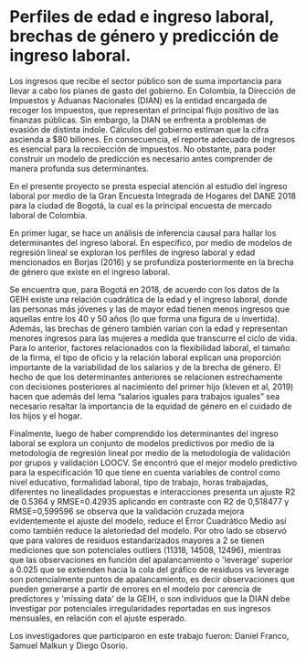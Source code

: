 # Perfiles de edad e ingreso laboral, brechas de género y predicción de ingreso laboral.

Los ingresos que recibe el sector público son de suma importancia para llevar a cabo los planes de gasto del gobierno. En Colombia, la Dirección de Impuestos y Aduanas Nacionales (DIAN) es la entidad encargada de recoger los impuestos, que representan el principal flujo positivo de las finanzas públicas. Sin embargo, la DIAN se enfrenta a problemas de evasión de distinta índole. Cálculos del gobierno estiman que la cifra ascienda a $80 billones. En consecuencia, el reporte adecuado de ingresos es esencial para la recolección de impuestos. No obstante, para poder construir un modelo de predicción es necesario antes comprender de manera profunda sus determinantes.

En el presente proyecto se presta especial atención al estudio del ingreso laboral por medio de la Gran Encuesta Integrada de Hogares del DANE 2018 para la ciudad de Bogotá, la cual es la principal encuesta de mercado laboral de Colombia.

En primer lugar, se hace un análisis de inferencia causal para hallar los determinantes del ingreso laboral. En específico, por medio de modelos de regresión lineal se exploran los perfiles de ingreso laboral y edad mencionados en Borjas (2016) y se profundiza posteriormente en la brecha de género que existe en el ingreso laboral.

Se encuentra que, para Bogotá en 2018, de acuerdo con los datos de la GEIH existe una relación cuadrática de la edad y el ingreso laboral, donde las personas más jóvenes y las de mayor edad tienen menos ingresos que aquellas entre los 40 y 50 años (lo que forma una figura de u invertida). Además, las brechas de género también varían con la edad y representan menores ingresos para las mujeres a medida que transcurre el ciclo de vida. Para lo anterior, factores relacionados con la flexibilidad laboral, el tamaño de la firma, el tipo de oficio y la relación laboral explican una proporción importante de la variabilidad de los salarios y de la brecha de género. El hecho de que los determinantes anteriores se relacionen estrechamente con decisiones posteriores al nacimiento del primer hijo (kleven et al, 2019) hacen que además del lema “salarios iguales para trabajos iguales” sea necesario resaltar la importancia de la equidad de género en el cuidado de los hijos y el hogar.

Finalmente, luego de haber comprendido los determinantes del ingreso laboral se explora un conjunto de modelos predictivos por medio de la metodología de regresión lineal por medio de la metodología de validación por grupos y validación LOOCV. Se encontró que el mejor modelo predictivo para la especificación 10 que tiene en cuenta variables de control como nivel educativo, formalidad laboral, tipo de trabajo, horas trabajadas, diferentes no linealidades propuestas e interacciones presenta un ajuste R2 de 0.5364 y RMSE=0.42935 aplicando en contraste con R2 de 0,518477 y RMSE=0,599596 se observa que la validación cruzada mejora evidentemente el ajuste del modelo, reduce el Error Cuadrático Medio así como también reduce la aletoriedad del modelo. Por otro lado se observó que para valores de residuos estandarizados mayores a 2 se tienen mediciones que son potenciales outliers (11318, 14508, 12496), mientras que las observaciones en función del apalancamiento o 'leverage' superior a 0.025 que se extienden hacia la cola del gráfico de residuos vs leverage son potencialmente puntos de apalancamiento, es decir observaciones que pueden generarse a partir de errores en el modelo por carencia de predictores y 'missing data' de la GEIH, o son  individuos que la DIAN debe investigar por potenciales irregularidades reportadas en sus ingresos mensuales, en relación con el ajuste esperado.



Los investigadores que participaron en este trabajo fueron: Daniel Franco, Samuel Malkun y Diego Osorio.
